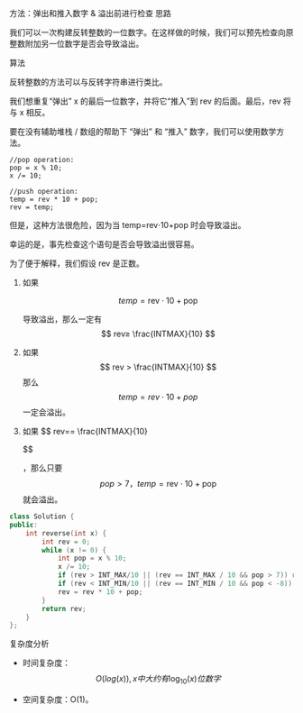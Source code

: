 方法：弹出和推入数字 & 溢出前进行检查
思路

我们可以一次构建反转整数的一位数字。在这样做的时候，我们可以预先检查向原整数附加另一位数字是否会导致溢出。

算法

反转整数的方法可以与反转字符串进行类比。

我们想重复“弹出” x 的最后一位数字，并将它“推入”到 rev 的后面。最后，rev 将与 x 相反。

要在没有辅助堆栈 / 数组的帮助下 “弹出” 和 “推入” 数字，我们可以使用数学方法。

```
//pop operation:
pop = x % 10;
x /= 10;

//push operation:
temp = rev * 10 + pop;
rev = temp;
```

但是，这种方法很危险，因为当 temp=rev⋅10+pop 时会导致溢出。

幸运的是，事先检查这个语句是否会导致溢出很容易。

为了便于解释，我们假设 rev 是正数。

1. 如果
   
   $$
   temp = \text{rev} \cdot 10 + \text{pop}
   $$
   

   导致溢出，那么一定有
$$
rev≥ \frac{INTMAX}{10}
$$
2. 如果
   $$
   rev > \frac{INTMAX}{10}
   $$
   那么
   $$
   temp=rev⋅10+pop 
   $$
   一定会溢出。

3. 如果
   $$
   rev== \frac{INTMAX}{10}
     
   $$
   

   ，那么只要
   $$
   pop>7，temp = \text{rev} \cdot 10 + \text{pop}
   $$
   就会溢出。

```c++
class Solution {
public:
    int reverse(int x) {
        int rev = 0;
        while (x != 0) {
            int pop = x % 10;
            x /= 10;
            if (rev > INT_MAX/10 || (rev == INT_MAX / 10 && pop > 7)) return 0;
            if (rev < INT_MIN/10 || (rev == INT_MIN / 10 && pop < -8)) return 0;
            rev = rev * 10 + pop;
        }
        return rev;
    }
};
```

复杂度分析

- 时间复杂度：
  $$
  O(log(x)),x 中大约有 \log_{10}(x)位数字
  $$
  

- 空间复杂度：O(1)。
